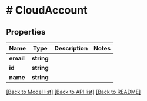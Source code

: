 # # CloudAccount

## Properties

Name | Type | Description | Notes
------------ | ------------- | ------------- | -------------
**email** | **string** |  |
**id** | **string** |  |
**name** | **string** |  |

[[Back to Model list]](../../README.md#models) [[Back to API list]](../../README.md#endpoints) [[Back to README]](../../README.md)
